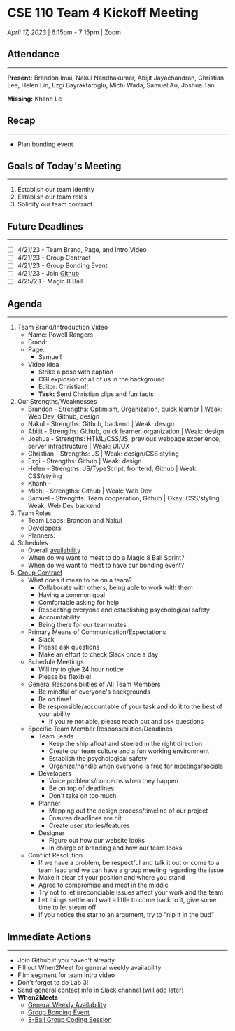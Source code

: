 # CSE 110 Team 4 Kickoff Meeting
*April 17, 2023* | 6:15pm - 7:15pm  | Zoom

## Attendance
___
**Present:** Brandon Imai, Nakul Nandhakumar, Abijit Jayachandran, Christian Lee, Helen Lin, Ezgi Bayraktaroglu, Michi Wada, Samuel Au, Joshua Tan

**Missing:** Khanh Le

## Recap
___
- Plan bonding event

## Goals of Today's Meeting
___
1. Establish our team identity
2. Establish our team roles
3. Solidify our team contract

## Future Deadlines
____
- [ ] 4/21/23 - Team Brand, Page, and Intro Video
- [ ] 4/21/23 - Group Contract
- [ ] 4/21/23 - Group Bonding Event
- [ ] 4/21/23 - Join [Github](https://github.com/cse110-sp23-group4)
- [ ] 4/25/23 - Magic 8 Ball

## Agenda
___
1. Team Brand/Introduction Video
   -  Name: Powell Rangers
   -  Brand:
   -  Page:
      -  Samuel!
   -  Video Idea
      -  Strike a pose with caption
      -  CGI explosion of all of us in the background
      -  Editor: Christian!!
      -  **Task:** Send Christian clips and fun facts
2. Our Strengths/Weaknesses
   - Brandon - Strengths: Optimism, Organization, quick learner | Weak: Web Dev, Github, design
   - Nakul - Strengths: Github, backend | Weak: design
   - Abijit - Strengths: Github, quick learner, organization | Weak: design
   - Joshua - Strengths: HTML/CSS/JS, previous webpage experience, server infrastructure | Weak: UI/UX
   - Christian - Strengths: JS | Weak: design/CSS styling
   - Ezgi - Strengths: Github | Weak: design
   - Helen - Strengths: JS/TypeScript, frontend, Github | Weak: CSS/styling
   - Khanh -
   - Michi - Strengths: Github | Weak: Web Dev
   - Samuel - Strenghts: Team cooperation, Github | Okay: CSS/styling | Weak: Web Dev backend
3. Team Roles
   - Team Leads: Brandon and Nakul
   - Developers:
   - Planners:
4. Schedules
   - Overall [availability](https://www.when2meet.com/?19763441-FfDjx)
   - When do we want to meet to do a Magic 8 Ball Sprint?
   - When do we want to meet to have our bonding event?
5. [Group Contract](https://ohiostate.pressbooks.pub/feptechcomm/chapter/7-project-communications/)
   - What does it mean to be on a team?
     - Collaborate with others, being able to work with them
     - Having a common goal
     - Comfortable asking for help
     - Respecting everyone and establishing psychological safety
     - Accountability
     - Being there for our teammates
   - Primary Means of Communication/Expectations
     - Slack
     - Please ask questions
     - Make an effort to check Slack once a day
   - Schedule Meetings
     - Will try to give 24 hour notice
     - Please be flexible!
   - General Responsibilities of All Team Members
     - Be mindful of everyone's backgrounds
     - Be on time!
     - Be responsible/accountable of your task and do it to the best of your ability
       - If you're not able, please reach out and ask questions
   - Specific Team Member Responsibilities/Deadlines
     - Team Leads
       - Keep the ship afloat and steered in the right direction
       - Create our team culture and a fun working environment
       - Establish the psychological safety
       - Organize/handle when everyone is free for meetings/socials
     - Developers
       - Voice problems/concerns when they happen
       - Be on top of deadlines
       - Don't take on too much!
     - Planner
       - Mapping out the design process/timeline of our project
       - Ensures deadlines are hit
       - Create user stories/features
     - Designer
       - Figure out how our website looks
       - In charge of branding and how our team looks
   - Conflict Resolution
     - If we have a problem, be respectful and talk it out or come to a team lead and we can have a group meeting regarding the issue
     - Make it clear of your position and where you stand
     - Agree to compromise and meet in the middle
     - Try not to let irreconciable issues affect your work and the team
     - Let things settle and wait a little to come back to it, give some time to let steam off
     - If you notice the star to an argument, try to "nip it in the bud"


## Immediate Actions
___
- Join Github if you haven't already
- Fill out When2Meet for general weekly availability
- Film segment for team intro video
- Don't forget to do Lab 3!
- Send general contact info in Slack channel (will add later)
- **When2Meets**
  - [General Weekly Availability](https://www.when2meet.com/?19763441-FfDjx)
  - [Group Bonding Event](https://www.when2meet.com/?19766511-kNcY5)
  - [8-Ball Group Coding Session](https://www.when2meet.com/?19766503-HhWGT)